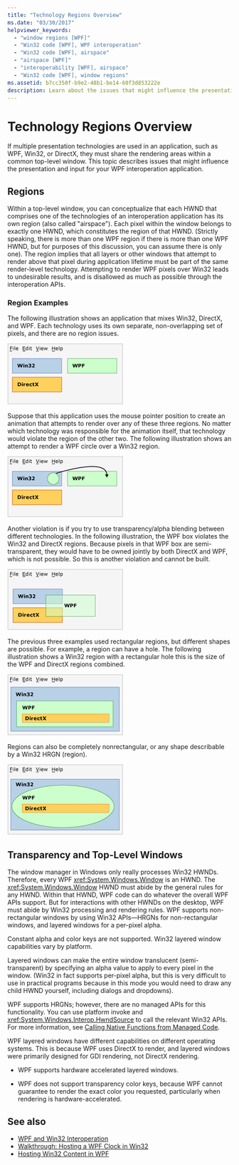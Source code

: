 ```yaml
---
title: "Technology Regions Overview"
ms.date: "03/30/2017"
helpviewer_keywords: 
  - "window regions [WPF]"
  - "Win32 code [WPF], WPF interoperation"
  - "Win32 code [WPF], airspace"
  - "airspace [WPF]"
  - "interoperability [WPF], airspace"
  - "Win32 code [WPF], window regions"
ms.assetid: b7cc350f-b9e2-48b1-be14-60f3d853222e
description: Learn about the issues that might influence the presentation and input for your WPF interoperation application.
---
```

# Technology Regions Overview

If multiple presentation technologies are used in an application, such as WPF, Win32, or DirectX, they must share the rendering areas within a common top-level window. This topic describes issues that might influence the presentation and input for your WPF interoperation application.  
  
## Regions  

 Within a top-level window, you can conceptualize that each HWND that comprises one of the technologies of an interoperation application has its own region (also called "airspace"). Each pixel within the window belongs to exactly one HWND, which constitutes the region of that HWND. (Strictly speaking, there is more than one WPF region if there is more than one WPF HWND, but for purposes of this discussion, you can assume there is only one). The region implies that all layers or other windows that attempt to render above that pixel during application lifetime must be part of the same render-level technology. Attempting to render WPF pixels over Win32 leads to undesirable results, and is disallowed as much as possible through the interoperation APIs.  
  
### Region Examples  

 The following illustration shows an application that mixes Win32, DirectX, and WPF. Each technology uses its own separate, non-overlapping set of pixels, and there are no region issues.  
  
 ![An example of an application that mixes Win32, DirectX, and WPF.](./media/technology-regions-overview/win32-directx-windows-presentation-foundation-application.png)  
  
 Suppose that this application uses the mouse pointer position to create an animation that attempts to render over any of these three regions. No matter which technology was responsible for the animation itself, that technology would violate the region of the other two. The following illustration shows an attempt to render a WPF circle over a Win32 region.  
  
 ![An attempt to render a WPF circle over a Win32 region.](./media/technology-regions-overview/render-windows-presentation-foundation-circle-over-win32-region.png)  
  
 Another violation is if you try to use transparency/alpha blending between different technologies.  In the following illustration, the WPF box violates the Win32 and DirectX regions. Because pixels in that WPF box are semi-transparent, they would have to be owned jointly by both DirectX and WPF, which is not possible.  So this is another violation and cannot be built.  
  
 ![Diagram showing a WPF box violating the Win32 and DirectX regions.](./media/technology-regions-overview/windows-foundation-presentation-box-violate-win32-directx-region.png)  
  
 The previous three examples used rectangular regions, but different shapes are possible.  For example, a region can have a hole. The following illustration shows a Win32 region with a rectangular hole this is the size of the WPF and DirectX regions combined.  
  
 ![Diagram that shows a Win32 region with a rectangular hole.](./media/technology-regions-overview/win32-region-rectangular-hole.png)  
  
 Regions can also be completely nonrectangular, or any shape describable by a Win32 HRGN (region).  
  
 ![Diagram that shows a nonrectangular region.](./media/technology-regions-overview/nonrectangular-win32-region.png)  
  
## Transparency and Top-Level Windows  

 The window manager in Windows only really processes Win32 HWNDs. Therefore, every WPF <xref:System.Windows.Window> is an HWND. The <xref:System.Windows.Window> HWND must abide by the general rules for any HWND. Within that HWND, WPF code can do whatever the overall WPF APIs support. But for interactions with other HWNDs on the desktop, WPF must abide by Win32 processing and rendering rules.  WPF supports non-rectangular windows by using Win32 APIs—HRGNs for non-rectangular windows, and layered windows for a per-pixel alpha.  
  
 Constant alpha and color keys are not supported.  Win32 layered window capabilities vary by platform.  
  
 Layered windows can make the entire window translucent (semi-transparent) by specifying an alpha value to apply to every pixel in the window.  (Win32 in fact supports per-pixel alpha, but this is very difficult to use in practical programs because in this mode you would need to draw any child HWND yourself, including dialogs and dropdowns).  
  
 WPF supports HRGNs; however, there are no managed APIs for this functionality. You can use platform invoke and <xref:System.Windows.Interop.HwndSource> to call the relevant Win32 APIs. For more information, see [Calling Native Functions from Managed Code](/cpp/dotnet/calling-native-functions-from-managed-code).  
  
 WPF layered windows have different capabilities on different operating systems. This is because WPF uses DirectX to render, and layered windows were primarily designed for GDI rendering, not DirectX rendering.  
  
- WPF supports hardware accelerated layered windows.  
  
- WPF does not support transparency color keys, because WPF cannot guarantee to render the exact color you requested, particularly when rendering is hardware-accelerated.  
  
## See also

- [WPF and Win32 Interoperation](wpf-and-win32-interoperation.md)
- [Walkthrough: Hosting a WPF Clock in Win32](walkthrough-hosting-a-wpf-clock-in-win32.md)
- [Hosting Win32 Content in WPF](hosting-win32-content-in-wpf.md)
